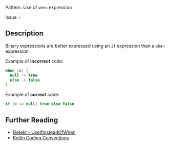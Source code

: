 Pattern: Use of `when` expression

Issue: -

## Description

Binary expressions are better expressed using an `if` expression than a `when` expression.

Example of **incorrect** code:

```kotlinwhen (x) {  null -> true  else -> false}```
Example of **correct** code:

```kotlinif (x == null) true else false```

## Further Reading

* [Detekt - UseIfInsteadOfWhen](https://arturbosch.github.io/detekt/style.html#useifinsteadofwhen)
* [Kotlin Coding Conventions](https://kotlinlang.org/docs/reference/coding-conventions.html#if-versus-when)
